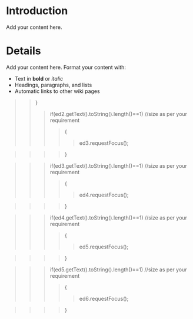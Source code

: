 # Introduction #

Add your content here.


# Details #

Add your content here.  Format your content with:
  * Text in **bold** or _italic_
  * Headings, paragraphs, and lists
  * Automatic links to other wiki pages
> > }
> > > if(ed2.getText().toString().length()==1)     //size as per your requirement
> > > > {
> > > > > ed3.requestFocus();

> > > > }

> > > if(ed3.getText().toString().length()==1)     //size as per your requirement
> > > > {
> > > > > ed4.requestFocus();

> > > > }

> > > if(ed4.getText().toString().length()==1)     //size as per your requirement
> > > > {
> > > > > ed5.requestFocus();

> > > > }

> > > if(ed5.getText().toString().length()==1)     //size as per your requirement
> > > > {
> > > > > ed6.requestFocus();

> > > > }